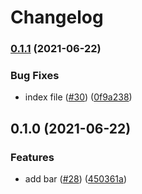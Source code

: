 # Changelog

### [0.1.1](https://www.github.com/noslouch/workflow-debug/compare/bar-v0.1.0...bar-v0.1.1) (2021-06-22)


### Bug Fixes

* index file ([#30](https://www.github.com/noslouch/workflow-debug/issues/30)) ([0f9a238](https://www.github.com/noslouch/workflow-debug/commit/0f9a2385a1cd781e681a36be78f1ac928b9ad936))

## 0.1.0 (2021-06-22)


### Features

* add bar ([#28](https://www.github.com/noslouch/workflow-debug/issues/28)) ([450361a](https://www.github.com/noslouch/workflow-debug/commit/450361a8c9840651fc05c8a64ec3d294b719dc64))
